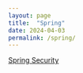 ```yaml
---
layout: page 
title:  "Spring"
date: 2024-04-03
permalink: /spring/
---
```


[Spring Security][spring security]

[spring security]: /spring/security/2024/04/03/spring-security.html